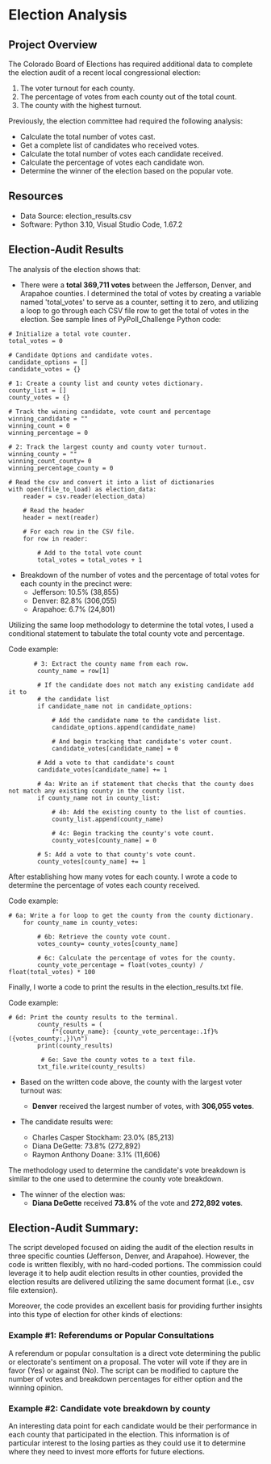 # Election Analysis
## Project Overview
The Colorado Board of Elections has required additional data to complete the election audit of a recent local congressional election:
1. The voter turnout for each county.
2. The percentage of votes from each county out of the total count.
3. The county with the highest turnout.

Previously, the election committee had required the following analysis:
- Calculate the total number of votes cast.
- Get a complete list of candidates who received votes.
- Calculate the total number of votes each candidate received.
- Calculate the percentage of votes each candidate won.
- Determine the winner of the election based on the popular vote.

## Resources
- Data Source: election_results.csv
- Software: Python 3.10, Visual Studio Code, 1.67.2

## Election-Audit Results
The analysis of the election shows that:
- There were a **total 369,711 votes** between the Jefferson, Denver, and Arapahoe counties. I determined the total of votes by creating a variable named 'total_votes' to serve as a counter, setting it to zero, and utilizing a loop to go through each CSV file row to get the total of votes in the election. See sample lines of PyPoll_Challenge Python code:

```
# Initialize a total vote counter.
total_votes = 0

# Candidate Options and candidate votes.
candidate_options = []
candidate_votes = {}

# 1: Create a county list and county votes dictionary.
county_list = []
county_votes = {}

# Track the winning candidate, vote count and percentage
winning_candidate = ""
winning_count = 0
winning_percentage = 0

# 2: Track the largest county and county voter turnout.
winning_county = ""
winning_count_county= 0
winning_percentage_county = 0

# Read the csv and convert it into a list of dictionaries
with open(file_to_load) as election_data:
    reader = csv.reader(election_data)

    # Read the header
    header = next(reader)

    # For each row in the CSV file.
    for row in reader:

        # Add to the total vote count
        total_votes = total_votes + 1
```

- Breakdown of the number of votes and the percentage of total votes for each county in the precinct were:
    - Jefferson: 10.5% (38,855)
    - Denver: 82.8% (306,055)
    - Arapahoe: 6.7% (24,801)
 
Utilizing the same loop methodology to determine the total votes, I used a conditional statement to tabulate the total county vote and percentage.

Code example:

``` 
       # 3: Extract the county name from each row.
        county_name = row[1]

        # If the candidate does not match any existing candidate add it to
        # the candidate list
        if candidate_name not in candidate_options:

            # Add the candidate name to the candidate list.
            candidate_options.append(candidate_name)

            # And begin tracking that candidate's voter count.
            candidate_votes[candidate_name] = 0

        # Add a vote to that candidate's count
        candidate_votes[candidate_name] += 1

        # 4a: Write an if statement that checks that the county does not match any existing county in the county list.
        if county_name not in county_list:

            # 4b: Add the existing county to the list of counties.
            county_list.append(county_name)

            # 4c: Begin tracking the county's vote count.
            county_votes[county_name] = 0

        # 5: Add a vote to that county's vote count.
        county_votes[county_name] += 1
```
After establishing how many votes for each county. I wrote a code to determine the percentage of votes each county received.

Code example:
```
# 6a: Write a for loop to get the county from the county dictionary.
    for county_name in county_votes:

        # 6b: Retrieve the county vote count.
        votes_county= county_votes[county_name]

        # 6c: Calculate the percentage of votes for the county.
        county_vote_percentage = float(votes_county) / float(total_votes) * 100
```
Finally, I worte a code to print the results in the election_results.txt file. 

Code example:
```
# 6d: Print the county results to the terminal.
        county_results = (
            f"{county_name}: {county_vote_percentage:.1f}% ({votes_county:,})\n")
        print(county_results)

         # 6e: Save the county votes to a text file.
        txt_file.write(county_results)
```
- Based on the written code above, the county with the largest voter turnout was:
    - **Denver** received the largest number of votes, with **306,055 votes**.

- The candidate results were:
    - Charles Casper Stockham: 23.0% (85,213)
    - Diana DeGette: 73.8% (272,892)
    - Raymon Anthony Doane: 3.1% (11,606)

The methodology used to determine the candidate's vote breakdown is similar to the one used to determine the county vote breakdown.

- The winner of the election was:
    - **Diana DeGette** received **73.8%** of the vote and **272,892 votes**.

## Election-Audit Summary: 
The script developed focused on aiding the audit of the election results in three specific counties (Jefferson, Denver, and Arapahoe). However, the code is written flexibly, with no hard-coded portions. The commission could leverage it to help audit election results in other counties, provided the election results are delivered utilizing the same document format (i.e., csv file extension).

Moreover, the code provides an excellent basis for providing further insights into this type of election for other kinds of elections:

### Example #1: Referendums or Popular Consultations
A referendum or popular consultation is a direct vote determining the public or electorate's sentiment on a proposal. The voter will vote if they are in favor (Yes) or against (No). The script can be modified to capture the number of votes and breakdown percentages for either option and the winning opinion. 

### Example #2: Candidate vote breakdown by county
An interesting data point for each candidate would be their performance in each county that participated in the election. This information is of particular interest to the losing parties as they could use it to determine where they need to invest more efforts for future elections. 
